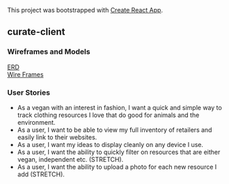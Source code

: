 This project was bootstrapped with [Create React App](https://github.com/facebookincubator/create-react-app).

## curate-client

### Wireframes and Models

[ERD](img/ERD.JPG)<br>
[Wire Frames](imgs/wireframes.JPG)<br>

### User Stories

 - As a vegan with an interest in fashion, I want a quick and simple way to track clothing resources I love that do good for animals and the environment.
 - As a user, I want to be able to view my full inventory of retailers and easily link to their websites.
 - As a user, I want my ideas to display cleanly on any device I use.
 - As a user, I want the ability to quickly filter on resources that are either vegan, independent etc. (STRETCH).
 - As a user, I want the ability to upload a photo for each new resource I add (STRETCH).
